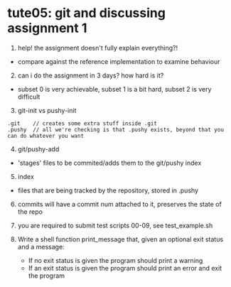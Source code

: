 # tute05: git and discussing assignment 1

1. help! the assignment doesn't fully explain everything?!
- compare against the reference implementation to examine behaviour
2. can i do the assignment in 3 days? how hard is it?
- subset 0 is very achievable, subset 1 is a bit hard, subset 2 is very difficult
3. git-init vs pushy-init
```
.git    // creates some extra stuff inside .git
.pushy  // all we're checking is that .pushy exists, beyond that you can do whatever you want
```
4. git/pushy-add
- 'stages' files to be commited/adds them to the git/pushy index
5. index
- files that are being tracked by the repository, stored in .pushy
6. commits
will have a commit num attached to it, preserves the state of the repo
7. you are required to submit test scripts 00-09, see test_example.sh

12. Write a shell function print_message that, given an optional exit status and a message:
    - If no exit status is given the program should print a warning
    - If an exit status is given the program should print an error and exit the program

